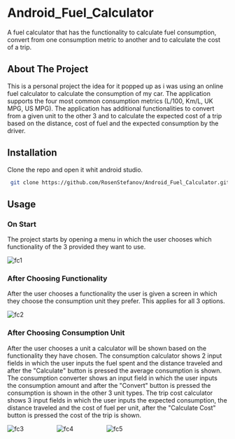 # Android_Fuel_Calculator
A fuel calculator that has the functionality to calculate fuel consumption, convert from one consumption metric to another and to calculate the cost of a trip.
## About The Project
This is a personal project the idea for it popped up as i was using an online fuel calculator to calculate the consumption of my car. The application supports the four most common consumption metrics (L/100, Km/L, UK MPG, US MPG). The application has additional functionalities to convert from a given unit to the other 3 and to calculate the expected cost of a trip based on the distance, cost of fuel and the expected consumption by the driver.
## Installation
Clone the repo and open it whit android studio.
 ```sh
  git clone https://github.com/RosenStefanov/Android_Fuel_Calculator.git
  ```
## Usage
### On Start
The project starts by opening a menu in which the user chooses which functionality of the 3 provided they want to use.

![fc1](https://user-images.githubusercontent.com/95367525/182020538-31edb9a9-3a0c-4997-9962-8784e67cc5c8.PNG)

### After Choosing Functionality
After the user chooses a functionality the user is given a screen in which they choose the consumption unit they prefer. This applies for all 3 options.

![fc2](https://user-images.githubusercontent.com/95367525/182020829-913436e0-9927-421a-9610-7abe70a159ac.PNG)

### After Choosing Consumption Unit
After the user chooses a unit a calculator will be shown based on the functionality they have chosen. The consumption calculator shows 2 input fields in which the user inputs the fuel spent and the distance traveled and after the "Calculate" button is pressed the average consumption is shown. The consumption converter shows an input field in which the user inputs the consumption amount and after the "Convert" button is pressed the consumption is shown in the other 3 unit types. The trip cost calculator shows 3 input fields in which the user inputs the expected consumption, the distance traveled and the cost of fuel per unit, after the "Calculate Cost" button is pressed the cost of the trip is shown.

![fc3](https://user-images.githubusercontent.com/95367525/182022307-8202a8f6-a2a9-4d8e-baff-9720e1e4c4bf.PNG) &emsp; &emsp; &emsp;    &emsp; ![fc4](https://user-images.githubusercontent.com/95367525/182022310-9b0c18e6-403f-4c8c-9227-aaf4fe635ba8.PNG)  &emsp; &emsp; &emsp;    &emsp; ![fc5](https://user-images.githubusercontent.com/95367525/182022316-06f01589-cc5c-4ce0-b203-bfaa515c2d14.PNG)





